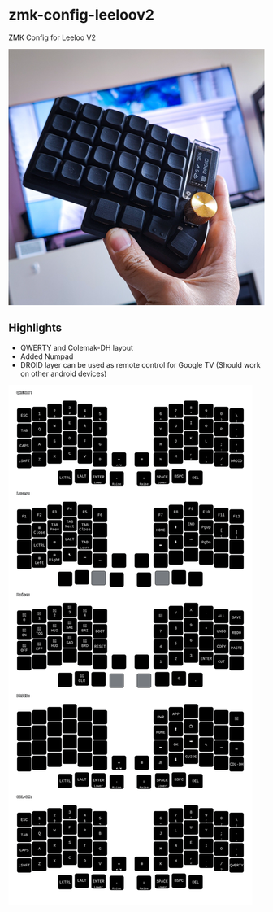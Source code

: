 # zmk-config-leeloov2
ZMK Config for Leeloo V2

![](img/leeloov2-blackedout.jpg)

## Highlights

- QWERTY and Colemak-DH layout
- Added Numpad
- DROID layer can be used as remote control for Google TV (Should work on other android devices)

![](img/Leeloov2.svg)

